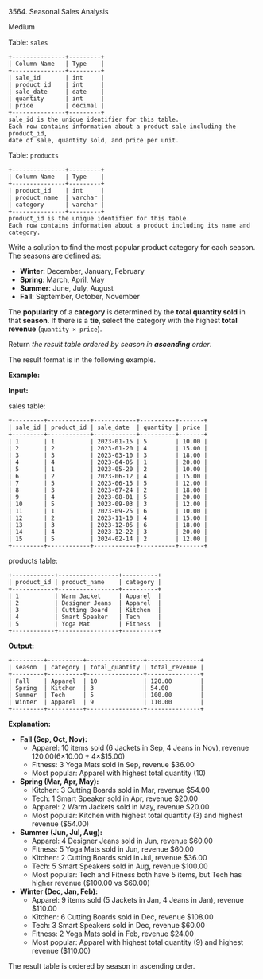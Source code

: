 3564\. Seasonal Sales Analysis

Medium

Table: `sales`

    +---------------+---------+
    | Column Name   | Type    |
    +---------------+---------+
    | sale_id       | int     |
    | product_id    | int     |
    | sale_date     | date    |
    | quantity      | int     |
    | price         | decimal |
    +---------------+---------+
    sale_id is the unique identifier for this table.
    Each row contains information about a product sale including the product_id,
    date of sale, quantity sold, and price per unit. 

Table: `products`

    +---------------+---------+
    | Column Name   | Type    |
    +---------------+---------+
    | product_id    | int     |
    | product_name  | varchar |
    | category      | varchar |
    +---------------+---------+
    product_id is the unique identifier for this table.
    Each row contains information about a product including its name and category. 

Write a solution to find the most popular product category for each season. The seasons are defined as:

*   **Winter**: December, January, February
*   **Spring**: March, April, May
*   **Summer**: June, July, August
*   **Fall**: September, October, November

The **popularity** of a **category** is determined by the **total quantity sold** in that **season**. If there is a **tie**, select the category with the highest **total revenue** (`quantity × price`).

Return _the result table ordered by season in **ascending** order_.

The result format is in the following example.

**Example:**

**Input:**

sales table:

    +---------+------------+------------+----------+-------+
    | sale_id | product_id | sale_date  | quantity | price |
    +---------+------------+------------+----------+-------+
    | 1       | 1          | 2023-01-15 | 5        | 10.00 |
    | 2       | 2          | 2023-01-20 | 4        | 15.00 |
    | 3       | 3          | 2023-03-10 | 3        | 18.00 |
    | 4       | 4          | 2023-04-05 | 1        | 20.00 |
    | 5       | 1          | 2023-05-20 | 2        | 10.00 |
    | 6       | 2          | 2023-06-12 | 4        | 15.00 |
    | 7       | 5          | 2023-06-15 | 5        | 12.00 |
    | 8       | 3          | 2023-07-24 | 2        | 18.00 |
    | 9       | 4          | 2023-08-01 | 5        | 20.00 |
    | 10      | 5          | 2023-09-03 | 3        | 12.00 |
    | 11      | 1          | 2023-09-25 | 6        | 10.00 |
    | 12      | 2          | 2023-11-10 | 4        | 15.00 |
    | 13      | 3          | 2023-12-05 | 6        | 18.00 |
    | 14      | 4          | 2023-12-22 | 3        | 20.00 |
    | 15      | 5          | 2024-02-14 | 2        | 12.00 |
    +---------+------------+------------+----------+-------+ 

products table:

    +------------+-----------------+----------+
    | product_id | product_name    | category |
    +------------+-----------------+----------+
    | 1          | Warm Jacket     | Apparel  |
    | 2          | Designer Jeans  | Apparel  |
    | 3          | Cutting Board   | Kitchen  |
    | 4          | Smart Speaker   | Tech     |
    | 5          | Yoga Mat        | Fitness  |
    +------------+-----------------+----------+ 

**Output:**

    +---------+----------+----------------+---------------+
    | season  | category | total_quantity | total_revenue |
    +---------+----------+----------------+---------------+
    | Fall    | Apparel  | 10             | 120.00        |
    | Spring  | Kitchen  | 3              | 54.00         |
    | Summer  | Tech     | 5              | 100.00        |
    | Winter  | Apparel  | 9              | 110.00        |
    +---------+----------+----------------+---------------+ 

**Explanation:**

*   **Fall (Sep, Oct, Nov):**
    *   Apparel: 10 items sold (6 Jackets in Sep, 4 Jeans in Nov), revenue $120.00 (6×$10.00 + 4×$15.00)
    *   Fitness: 3 Yoga Mats sold in Sep, revenue $36.00
    *   Most popular: Apparel with highest total quantity (10)
*   **Spring (Mar, Apr, May):**
    *   Kitchen: 3 Cutting Boards sold in Mar, revenue $54.00
    *   Tech: 1 Smart Speaker sold in Apr, revenue $20.00
    *   Apparel: 2 Warm Jackets sold in May, revenue $20.00
    *   Most popular: Kitchen with highest total quantity (3) and highest revenue ($54.00)
*   **Summer (Jun, Jul, Aug):**
    *   Apparel: 4 Designer Jeans sold in Jun, revenue $60.00
    *   Fitness: 5 Yoga Mats sold in Jun, revenue $60.00
    *   Kitchen: 2 Cutting Boards sold in Jul, revenue $36.00
    *   Tech: 5 Smart Speakers sold in Aug, revenue $100.00
    *   Most popular: Tech and Fitness both have 5 items, but Tech has higher revenue ($100.00 vs $60.00)
*   **Winter (Dec, Jan, Feb):**
    *   Apparel: 9 items sold (5 Jackets in Jan, 4 Jeans in Jan), revenue $110.00
    *   Kitchen: 6 Cutting Boards sold in Dec, revenue $108.00
    *   Tech: 3 Smart Speakers sold in Dec, revenue $60.00
    *   Fitness: 2 Yoga Mats sold in Feb, revenue $24.00
    *   Most popular: Apparel with highest total quantity (9) and highest revenue ($110.00)

The result table is ordered by season in ascending order.